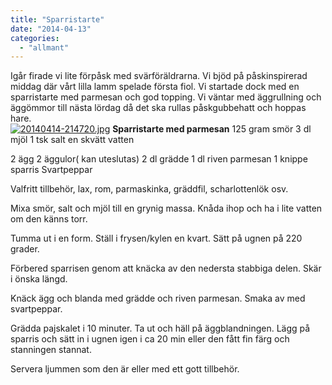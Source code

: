 ```yaml
---
title: "Sparristarte"
date: "2014-04-13"
categories: 
  - "allmant"
---
```


Igår firade vi lite förpåsk med svärföräldrarna. Vi bjöd på påskinspirerad middag där vårt lilla lamm spelade första fiol. Vi startade dock med en sparristarte med parmesan och god topping. Vi väntar med äggrullning och äggömmor till nästa lördag då det ska rullas påskgubbehatt och hoppas hare.  
[![20140414-214720.jpg](/static/img/20140414-214720.jpg)](http://import.local/wp-content/uploads/2014/04/20140414-214720.jpg) **Sparristarte med parmesan** 125 gram smör 3 dl mjöl 1 tsk salt en skvätt vatten

2 ägg 2 äggulor( kan uteslutas) 2 dl grädde 1 dl riven parmesan 1 knippe sparris Svartpeppar

Valfritt tillbehör, lax, rom, parmaskinka, gräddfil, scharlottenlök osv.

Mixa smör, salt och mjöl till en grynig massa. Knåda ihop och ha i lite vatten om den känns torr.

Tumma ut i en form. Ställ i frysen/kylen en kvart. Sätt på ugnen på 220 grader.

Förbered sparrisen genom att knäcka av den nedersta stabbiga delen. Skär i önska längd.

Knäck ägg och blanda med grädde och riven parmesan. Smaka av med svartpeppar.

Grädda pajskalet i 10 minuter. Ta ut och häll på äggblandningen. Lägg på sparris och sätt in i ugnen igen i ca 20 min eller den fått fin färg och stanningen stannat.

Servera ljummen som den är eller med ett gott tillbehör.
